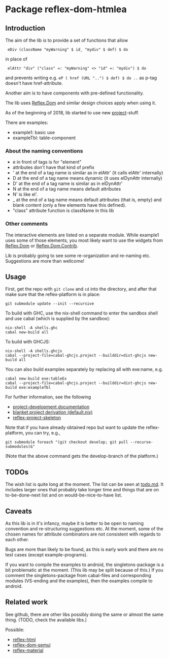 
# Package reflex-dom-htmlea

## Introduction

The aim of the lib is to provide a set of functions that allow 
```
 eDiv (className "myWarning" $ id_ "mydiv" $ def) $ do
```
in place of 
```
 elAttr "div" ("class" =: "myWarning" <> "id" =: "mydiv") $ do
```
and prevents writing e.g. `eP ( href (URL "..") $ def) $ do ..`
as p-tag doesn't have href-attribute.

Another aim is to have components with pre-defined functionality.

The lib uses [Reflex.Dom](https://github.com/reflex-frp/reflex-dom) and
similar design choices apply when using it. 

As of the beginning of 2018, lib started to use new 
[project](https://github.com/reflex-frp/reflex-platform/blob/develop/docs/project-development.md)-stuff. 

There are examples:
- example1: basic use
- exampleTbl: table-component


### About the naming conventions

- e in front of tags is for "element"
- attributes don't have that kind of prefix
- \' at the end of a tag name is similar as in elAttr' (it calls elAttr' internally)
- D at the end of a tag name means dynamic (it uses elDynAttr internally)
- D\' at the end of a tag name is similar as in elDynAttr'
- N at the end of a tag name means default attributes
- N' is like el'.
- \_ at the end of a tag name means default attributes (that is, empty) 
  and blank content (only a few elements have this defined). 
- "class" attribute function is className in this lib


### Other comments

The interactive elements are listed on a separate module. While 
example1 uses some of those elements, you most likely want to use the 
widgets from [Reflex.Dom](https://github.com/reflex-frp/reflex-dom) 
or [Reflex.Dom.Contrib](https://github.com/reflex-frp/reflex-dom-contrib). 


Lib is probably going to see some re-organization and re-naming etc. Suggestions 
are more than wellcome!


## Usage

First, get the repo with `git clone` and `cd` into the directory, and after that make sure that the reflex-platform is in place:

```
git submodule update --init --recursive
```

To build with GHC, use the nix-shell command to enter the sandbox shell and use cabal (which is supplied by the sandbox):

```
nix-shell -A shells.ghc
cabal new-build all
```

To build with GHCJS:

```
nix-shell -A shells.ghcjs
cabal --project-file=cabal-ghcjs.project --builddir=dist-ghcjs new-build all
```

You can also build examples separately by replacing all with exe:name, e.g.

```
cabal new-build exe:tableEx
cabal --project-file=cabal-ghcjs.project --builddir=dist-ghcjs new-build exe:exampleTbl
```

For further information, see the following
- [project-development documentation](https://github.com/reflex-frp/reflex-platform/blob/develop/docs/project-development.md)
- [blanket project derivation (default.nix)](https://github.com/reflex-frp/reflex-platform/blob/develop/project/default.nix)
- [reflex-project-skeleton](https://github.com/ElvishJerricco/reflex-project-skeleton)

Note that if you have already obtained repo but want to update the 
reflex-platform, you can try, e.g.,

```
git submodule foreach "(git checkout develop; git pull --recurse-submodules)&"
```

(Note that the above command gets the develop-branch of the platform.)



## TODOs

The wish list is quite long at the moment. The list can be seen
at [todo.md](./todo.md).
It includes larger ones that probably take longer time and things that are 
on to-be-done-next list and on would-be-nice-to-have list.



## Caveats

As this lib is in it's infancy, maybe it is better to be open to naming 
convention and re-structuring suggestions etc. At the moment, some of the 
chosen names for attribute combinators are not consistent with regards to 
each other.

Bugs are more than likely to be found, as this is early work
and there are no test cases (except example-programs).

If you want to compile the examples to android, the singletons-package is a
bit problematic at the moment. (This lib may be split because of this.)
If you comment the singletons-package from cabal-files and corresponding 
modules (VS-ending and the examples), then the examples compile to android.


## Related work

See github, there are other libs possibly doing the same or almost the
same thing. (TODO, check the available libs.)

Possible:
- [reflex-html](https://github.com/Saulzar/reflex-html)
- [reflex-dom-semui](https://github.com/reflex-frp/reflex-dom-semui)
- [reflex-material](https://github.com/alasconnect/reflex-material)



